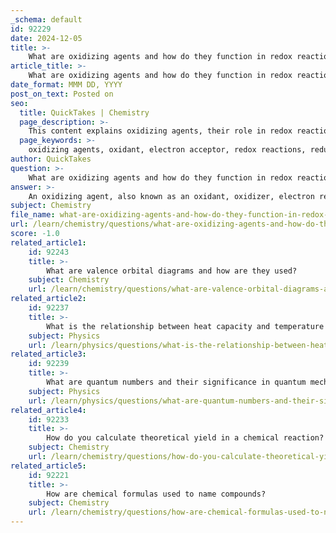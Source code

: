 ```yaml
---
_schema: default
id: 92229
date: 2024-12-05
title: >-
    What are oxidizing agents and how do they function in redox reactions?
article_title: >-
    What are oxidizing agents and how do they function in redox reactions?
date_format: MMM DD, YYYY
post_on_text: Posted on
seo:
  title: QuickTakes | Chemistry
  page_description: >-
    This content explains oxidizing agents, their role in redox reactions, how they function by accepting electrons, and provides examples such as oxygen and hydrogen peroxide, detailing their importance in chemical and biological processes.
  page_keywords: >-
    oxidizing agents, oxidant, electron acceptor, redox reactions, reducing agent, oxidation state, chemical reactions, oxygen, hydrogen peroxide, halogens, chlorine, fluorine, combustion, respiration, industrial applications, metabolism, photosynthesis
author: QuickTakes
question: >-
    What are oxidizing agents and how do they function in redox reactions?
answer: >-
    An oxidizing agent, also known as an oxidant, oxidizer, electron recipient, or electron acceptor, is a substance that plays a crucial role in redox (oxidation-reduction) reactions by accepting electrons from another species, which is referred to as the reducing agent or reductant. In this process, the oxidizing agent undergoes reduction, meaning it gains electrons and typically experiences an increase in its oxidation state.\n\nCommon examples of oxidizing agents include:\n\n- **Oxygen (O₂)**: A fundamental oxidizing agent that facilitates combustion and respiration.\n- **Hydrogen peroxide (H₂O₂)**: Often used as a bleaching agent and disinfectant, it can accept electrons in various chemical reactions.\n- **Halogens**: Elements like chlorine (Cl₂) and fluorine (F₂) are strong oxidizers due to their high electronegativity and ability to gain electrons.\n\nThe function of an oxidizing agent in a redox reaction can be summarized as follows:\n\n1. **Electron Acceptance**: The oxidizing agent accepts one or more electrons from the reducing agent, leading to the oxidation of the latter. This transfer of electrons is the hallmark of redox reactions.\n   \n2. **Increase in Oxidation State**: As the oxidizing agent gains electrons, its oxidation state increases. For example, in the reaction between chlorine gas and sodium bromide, chlorine acts as the oxidizing agent by accepting electrons from bromide ions, resulting in the formation of sodium chloride and bromine.\n\n3. **Facilitation of Chemical Reactions**: Oxidizing agents are essential in various chemical processes, including combustion, respiration, and many industrial applications. They are also vital in biological processes, such as metabolism and photosynthesis, where they help in energy transfer by accepting electrons.\n\nIn summary, oxidizing agents are key players in redox reactions, facilitating the transfer of electrons and enabling various chemical transformations essential for both natural and synthetic processes.
subject: Chemistry
file_name: what-are-oxidizing-agents-and-how-do-they-function-in-redox-reactions.md
url: /learn/chemistry/questions/what-are-oxidizing-agents-and-how-do-they-function-in-redox-reactions
score: -1.0
related_article1:
    id: 92243
    title: >-
        What are valence orbital diagrams and how are they used?
    subject: Chemistry
    url: /learn/chemistry/questions/what-are-valence-orbital-diagrams-and-how-are-they-used
related_article2:
    id: 92237
    title: >-
        What is the relationship between heat capacity and temperature change?
    subject: Physics
    url: /learn/physics/questions/what-is-the-relationship-between-heat-capacity-and-temperature-change
related_article3:
    id: 92239
    title: >-
        What are quantum numbers and their significance in quantum mechanics?
    subject: Physics
    url: /learn/physics/questions/what-are-quantum-numbers-and-their-significance-in-quantum-mechanics
related_article4:
    id: 92233
    title: >-
        How do you calculate theoretical yield in a chemical reaction?
    subject: Chemistry
    url: /learn/chemistry/questions/how-do-you-calculate-theoretical-yield-in-a-chemical-reaction
related_article5:
    id: 92221
    title: >-
        How are chemical formulas used to name compounds?
    subject: Chemistry
    url: /learn/chemistry/questions/how-are-chemical-formulas-used-to-name-compounds
---
```


&nbsp;